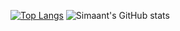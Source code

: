 [![Top Langs](https://github-readme-stats.vercel.app/api/top-langs/?username=Simaant&layout=compact)](https://github.com/Simaant/github-readme-stats)
![Simaant's GitHub stats](https://github-readme-stats.vercel.app/api?username=Simaant&show_icons=true&theme=tokyonight)

